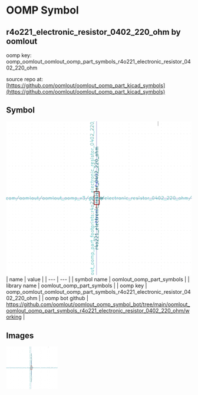 # OOMP Symbol  
## r4o221_electronic_resistor_0402_220_ohm  by oomlout  
  
oomp key: oomp_oomlout_oomlout_oomp_part_symbols_r4o221_electronic_resistor_0402_220_ohm  
  
source repo at: [https://github.com/oomlout/oomlout_oomp_part_kicad_symbols](https://github.com/oomlout/oomlout_oomp_part_kicad_symbols)  
## Symbol  
  
[![working.png](working_600.png)](working.png)  
| name | value | 
| --- | --- | 
| symbol name | oomlout_oomp_part_symbols | 
| library name | oomlout_oomp_part_symbols | 
| oomp key | oomp_oomlout_oomlout_oomp_part_symbols_r4o221_electronic_resistor_0402_220_ohm | 
| oomp bot github | https://github.com/oomlout/oomlout_oomp_symbol_bot/tree/main/oomlout_oomlout_oomp_part_symbols_r4o221_electronic_resistor_0402_220_ohm/working | 
## Images  
  
[![working.png](working_140.png)](working.png)  
